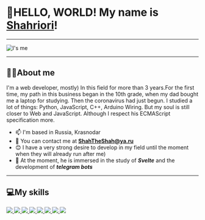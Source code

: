 # 🙌HELLO, WORLD! My name is [Shahriori](https://t.me/ShahTheShah)!

---

![I's me](https://media2.giphy.com/media/bGgsc5mWoryfgKBx1u/giphy.gif?cid=ecf05e4798elcrser9u4s5ajb6bco4rt0ciog6iem8pivd7h&ep=v1_gifs_search&rid=giphy.gif&ct=g)

---

## 🐱‍👤About me

I'm a web developer, mostly) In this field for more than 3 years.For the first time, my path in this business began in the 10th grade, when my dad bought me a laptop for studying. Then the coronavirus had just begun. I studied a lot of things: Python, JavaScript, C++, Arduino Wiring. But my soul is still closer to Web and JavaScript. Although I respect his ECMAScript specification more.

+ 📫 I'm based in Russia, Krasnodar
+ 📧 You can contact me at **ShahTheShah@ya.ru**
+ 😊 I have a very strong desire to develop in my field until the moment when they will already run after me)
+ 📱 At the moment, he is immersed in the study of ***Svelte*** and the development of ***telegram bots***

---

## 💻My skills

<a href="#">
    <img
        src="https://ic.wampi.ru/2023/05/17/HTML5.png"
    />
</a>
<a href="#">
    <img
        src="https://ie.wampi.ru/2023/05/17/CSS3.png"
    />
</a>
<a href="#">
    <img
        src="https://ie.wampi.ru/2023/05/17/JavaScript.png"
    />
</a>
<a href="#">
    <img
        src="https://im.wampi.ru/2023/05/17/EcmaScript.png"
    />
</a>
<a href="#">
    <img
        src="https://im.wampi.ru/2023/05/17/SCSS.png"
    />
</a>
<a href="#">
    <img
        src="https://ic.wampi.ru/2023/05/17/Svelte.png"
    />
</a>
<a href="#">
    <img
        src="https://im.wampi.ru/2023/05/17/TelegramBot.png"
    />
</a>
<a href="#">
    <img
        src="https://ic.wampi.ru/2023/05/17/NodeJSServers.png"
    />
</a>